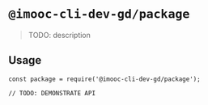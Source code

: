 # `@imooc-cli-dev-gd/package`

> TODO: description

## Usage

```
const package = require('@imooc-cli-dev-gd/package');

// TODO: DEMONSTRATE API
```

